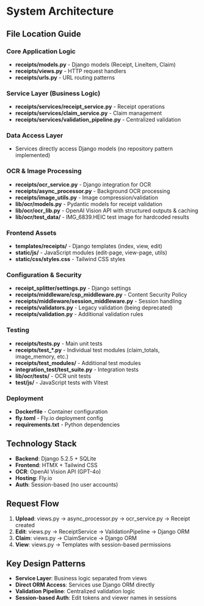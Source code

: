 # System Architecture

## File Location Guide

### Core Application Logic
- **receipts/models.py** - Django models (Receipt, LineItem, Claim)
- **receipts/views.py** - HTTP request handlers 
- **receipts/urls.py** - URL routing patterns

### Service Layer (Business Logic)
- **receipts/services/receipt_service.py** - Receipt operations
- **receipts/services/claim_service.py** - Claim management
- **receipts/services/validation_pipeline.py** - Centralized validation

### Data Access Layer
- Services directly access Django models (no repository pattern implemented)

### OCR & Image Processing
- **receipts/ocr_service.py** - Django integration for OCR
- **receipts/async_processor.py** - Background OCR processing
- **receipts/image_utils.py** - Image compression/validation
- **lib/ocr/models.py** - Pydantic models for receipt validation
- **lib/ocr/ocr_lib.py** - OpenAI Vision API with structured outputs & caching
- **lib/ocr/test_data/** - IMG_6839.HEIC test image for hardcoded results

### Frontend Assets
- **templates/receipts/** - Django templates (index, view, edit)
- **static/js/** - JavaScript modules (edit-page, view-page, utils)
- **static/css/styles.css** - Tailwind CSS styles

### Configuration & Security
- **receipt_splitter/settings.py** - Django settings
- **receipts/middleware/csp_middleware.py** - Content Security Policy
- **receipts/middleware/session_middleware.py** - Session handling
- **receipts/validators.py** - Legacy validation (being deprecated)
- **receipts/validation.py** - Additional validation rules

### Testing
- **receipts/tests.py** - Main unit tests
- **receipts/test_*.py** - Individual test modules (claim_totals, image_memory, etc.)
- **receipts/test_modules/** - Additional test modules
- **integration_test/test_suite.py** - Integration tests
- **lib/ocr/tests/** - OCR unit tests
- **test/js/** - JavaScript tests with Vitest

### Deployment
- **Dockerfile** - Container configuration
- **fly.toml** - Fly.io deployment config
- **requirements.txt** - Python dependencies

## Technology Stack
- **Backend**: Django 5.2.5 + SQLite
- **Frontend**: HTMX + Tailwind CSS
- **OCR**: OpenAI Vision API (GPT-4o)
- **Hosting**: Fly.io
- **Auth**: Session-based (no user accounts)

## Request Flow
1. **Upload**: views.py → async_processor.py → ocr_service.py → Receipt created
2. **Edit**: views.py → ReceiptService → ValidationPipeline → Django ORM
3. **Claim**: views.py → ClaimService → Django ORM
4. **View**: views.py → Templates with session-based permissions

## Key Design Patterns
- **Service Layer**: Business logic separated from views
- **Direct ORM Access**: Services use Django ORM directly
- **Validation Pipeline**: Centralized validation logic
- **Session-based Auth**: Edit tokens and viewer names in sessions